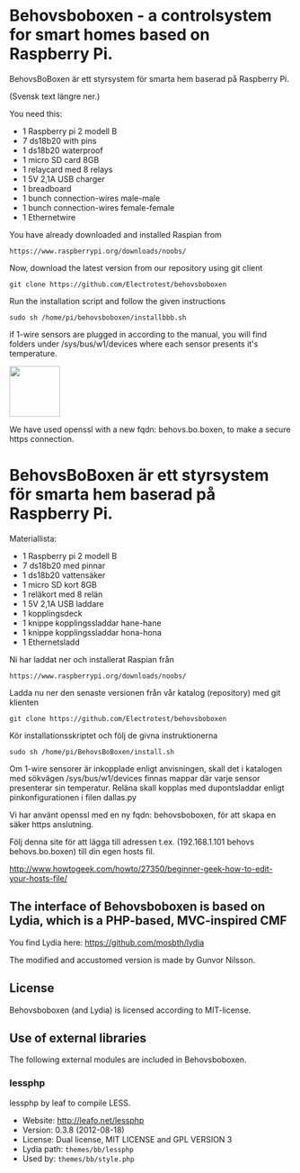 Behovsboboxen - a controlsystem for smart homes based on Raspberry Pi.
======================================================================
BehovsBoBoxen är ett styrsystem för smarta hem baserad på Raspberry Pi. 

(Svensk text längre ner.)

You need this:

* 1 Raspberry pi 2 modell B
* 7 ds18b20 with pins
* 1 ds18b20 waterproof
* 1 micro SD card 8GB
* 1 relaycard med 8 relays
* 1 5V 2,1A USB charger
* 1 breadboard
* 1 bunch connection-wires male-male
* 1 bunch connection-wires female-female
* 1 Ethernetwire

You have already downloaded and installed Raspian from

	https://www.raspberrypi.org/downloads/noobs/

Now, download the latest version from our repository using git client

	git clone https://github.com/Electrotest/behovsboboxen

Run the installation script and follow the given instructions

	sudo sh /home/pi/behovsboboxen/installbbb.sh

if 1-wire sensors are plugged in according to the manual, you will find folders under 
	/sys/bus/w1/devices
where each sensor presents it's temperature.

<img src="http://www.behovsbo.se/bilderipso/bbbmaterial.jpg" width="90" />

We have used openssl with a new fqdn: behovs.bo.boxen, to make a secure https connection.


BehovsBoBoxen är ett styrsystem för smarta hem baserad på Raspberry Pi.
=======================================================================

Materiallista:

* 1 Raspberry pi 2 modell B
* 7 ds18b20 med pinnar
* 1 ds18b20 vattensäker
* 1 micro SD kort 8GB
* 1 reläkort med 8 relän
* 1 5V 2,1A USB laddare
* 1 kopplingsdeck
* 1 knippe kopplingssladdar hane-hane
* 1 knippe kopplingssladdar hona-hona
* 1 Ethernetsladd

Ni har laddat ner och installerat Raspian från 

	https://www.raspberrypi.org/downloads/noobs/

Ladda nu ner den senaste versionen från vår katalog (repository) med git klienten

	git clone https://github.com/Electrotest/behovsboboxen

Kör installationsskriptet och följ de givna instruktionerna

	sudo sh /home/pi/BehovsBoBoxen/install.sh

Om 1-wire sensorer är inkopplade enligt anvisningen, skall det i katalogen med sökvägen /sys/bus/w1/devices finnas mappar där varje sensor presenterar sin temperatur.
Reläna skall kopplas med dupontsladdar enligt pinkonfigurationen i filen dallas.py


Vi har använt openssl med en ny fqdn: behovsboboxen, för att skapa en säker https anslutning.

Följ denna site för att lägga till adressen t.ex. (192.168.1.101 behovs behovs.bo.boxen) till din egen hosts fil.

http://www.howtogeek.com/howto/27350/beginner-geek-how-to-edit-your-hosts-file/




The interface of Behovsboboxen is based on Lydia, which is a PHP-based, MVC-inspired CMF
----------------------------------------------------------------------------------------

You find Lydia here: https://github.com/mosbth/lydia

The modified and accustomed version is made by Gunvor Nilsson.


License
-------

Behovsboboxen (and Lydia) is licensed according to MIT-license. 


Use of external libraries
-----------------------------------

The following external modules are included in Behovsboboxen.

### lessphp
lessphp by leaf to compile LESS.
* Website: http://leafo.net/lessphp
* Version: 0.3.8 (2012-08-18)
* License: Dual license, MIT LICENSE and GPL VERSION 3
* Lydia path: `themes/bb/lessphp`
* Used by: `themes/bb/style.php`



